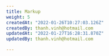 ```yaml
---
title: Markup
weight: 5
createdAt: "2022-01-26T10:27:03.126Z"
createdBy: thanh.vinh@hotmail.com
updatedAt: "2022-01-27T16:28:31.870Z"
updatedBy: thanh.vinh@hotmail.com

---
```


